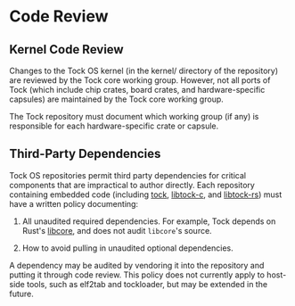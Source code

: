 # Code Review

## Kernel Code Review

Changes to the Tock OS kernel (in the kernel/ directory of the repository) are
reviewed by the Tock core working group. However, not all ports of Tock (which
include chip crates, board crates, and hardware-specific capsules) are
maintained by the Tock core working group.

The Tock repository must document which working group (if any) is responsible
for each hardware-specific crate or capsule.

## Third-Party Dependencies

Tock OS repositories permit third party dependencies for critical components
that are impractical to author directly. Each repository containing embedded
code (including [tock](https://www.github.com/tock/tock),
[libtock-c](https://www.github.com/tock/libtock-c), and
[libtock-rs](https://www.github.com/tock/libtock-rs)) must have a written policy
documenting:

1. All unaudited required dependencies. For example, Tock depends on Rust's
   [libcore](https://doc.rust-lang.org/core/index.html), and does not audit
   `libcore`'s source.

1. How to avoid pulling in unaudited optional dependencies.

A dependency may be audited by vendoring it into the repository and putting it
through code review. This policy does not currently apply to host-side tools,
such as elf2tab and tockloader, but may be extended in the future.
